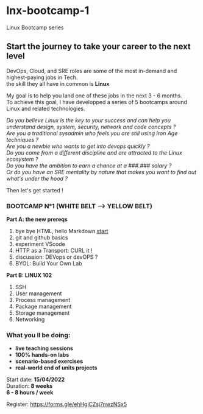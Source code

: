 # lnx-bootcamp-1
Linux Bootcamp series

## Start the journey to take your career to the next level

DevOps, Cloud, and SRE roles are some of the most in-demand and highest-paying jobs in Tech.  
the skill they all have in common is **Linux**  

My goal is to help you land one of these jobs in the next 3 - 6 months.  
To achieve this goal, I have developped a series of 5 bootcamps around Linux and related technologies. 

*Do you believe Linux is the key to your success and can help you understand design, system, security, network and code concepts ?*  
*Are you a traditional sysadmin who feels you are still using Iron Age techniques ?*  
*Are you a newbie who wants to get into devops quickly ?*  
*Do you come from a different discipline and are attracted to the Linux ecosystem ?*  
*Do you have the ambition to earn a chance at a ###.### salary ?*  
*Or do you have an SRE mentality by nature that makes you want to find out what's under the hood ?*  

Then let's get started !

### BOOTCAMP N°1 (WHITE BELT --> YELLOW BELT)

**Part A: the new prereqs**  
1. bye bye HTML, hello Markdown [start](./markdown/notes.md)
2. git and github basics
3. experiment VScode
4. HTTP as a Transport: CURL it !
5. discussion: DEVops or devOPS ?
6. BYOL: Build Your Own Lab

**Part B: LINUX 102**
1. SSH
2. User management
3. Process management
4. Package management
5. Storage management
6. Networking

### What you ll be doing:
* **live teaching sessions**
* **100% hands-on labs** 
* **scenario-based exercises**
* **real-world end of units projects**

Start date: **15/04/2022**    
Duration: **8 weeks**    
**6 - 8 hours / week**  

Register: https://forms.gle/ehHgiCZsj7nwzNSx5




